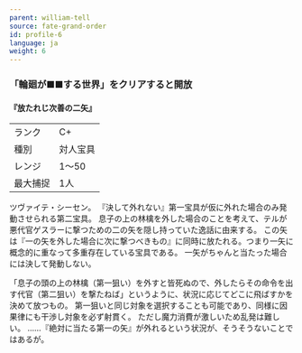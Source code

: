 ```yaml
---
parent: william-tell
source: fate-grand-order
id: profile-6
language: ja
weight: 6
---
```


### 「輪廻が■■する世界」をクリアすると開放

#### 『放たれじ次善の二矢』

<table>
  <tr><td>ランク</td><td>C+</td></tr>
  <tr><td>種別</td><td>対人宝具</td></tr>
  <tr><td>レンジ</td><td>1～50</td></tr>
  <tr><td>最大捕捉</td><td>1人</td></tr>
</table>

ツヴァイテ・シーセン。
『決して外れない』第一宝具が仮に外れた場合のみ発動させられる第二宝具。
息子の上の林檎を外した場合のことを考えて、テルが悪代官ゲスラーに撃つための二の矢を隠し持っていた逸話に由来する。
この矢は『一の矢を外した場合に次に撃つべきもの』に同時に放たれる。つまり一矢に概念的に重なって多重存在している宝具である。
一矢がちゃんと当たった場合には決して発動しない。

「息子の頭の上の林檎（第一狙い）を外すと皆死ぬので、外したらその命令を出す代官（第二狙い）を撃たねば」というように、状況に応じてどこに飛ばすかを決めて放つもの。
第一狙いと同じ対象を選択することも可能であり、同様に因果律にも干渉し対象を必ず射貫く。
ただし魔力消費が激しいため乱発は難しい。
……『絶対に当たる第一の矢』が外れるという状況が、そうそうないことではあるが。

